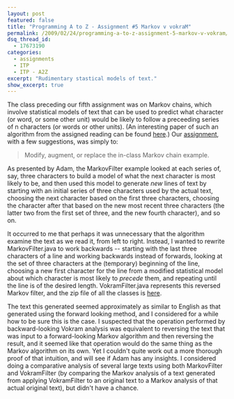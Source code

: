 ```yaml
---
layout: post
featured: false
title: "Programming A to Z - Assignment #5 Markov v vokraM"
permalink: /2009/02/24/programming-a-to-z-assignment-5-markov-v-vokram/
dsq_thread_id:
  - 17673190
categories:
  - assignments
  - ITP
  - ITP - A2Z
excerpt: "Rudimentary stastical models of text."
show_excerpt: true
---
```

The class preceding our fifth assignment was on Markov chains, which involve statistical models of text that can be used to predict what character (or word, or some other unit) would be likely to follow a preceeding series of n characters (or words or other units). (An interesting paper of such an algorithm from the assigned reading can be found [here][1].) Our [assignment][2], with a few suggestions, was simply to:

> Modify, augment, or replace the in-class Markov chain example.

As presented by Adam, the MarkovFilter example looked at each series of, say, three characters to build a model of what the next character is most likely to be, and then used this model to generate *new* lines of text by starting with an initial series of three characters used by the actual text, choosing the next character based on the first three characters, choosing the character after that based on the new most recent three characters (the latter two from the first set of three, and the new fourth character), and so on.

It occurred to me that perhaps it was unnecessary that the algorithm examine the text as we read it, from left to right. Instead, I wanted to rewrite MarkovFilter.java to work backwards -- starting with the last three characters of a line and working backwards instead of forwards, looking at the set of three characters at the (temporary) beginning of the line, choosing a new first character for the line from a modified statistical model about which character is most likely to *precede* them, and repeating until the line is of the desired length. VokramFilter.java represents this reversed Markov filter, and the zip file of all the classes is [here][3].

The text this generated seemed approximately as similar to English as that generated using the forward looking method, and I considered for a while how to be sure this is the case. I suspected that the operation performed by backward-looking Vokram analysis was equivalent to reversing the text that was input to a forward-looking Markov algorithm and then reversing the result, and it seemed like that operation would do the same thing as the Markov algorithm on its own. Yet I couldn't quite work out a more thorough proof of that intuition, and will see if Adam has any insights. I considered doing a comparative analysis of several large texts using both MarkovFilter and VokramFilter (by comparing the Markov analysis of a text generated from applying VokramFilter to an original text to a Markov analysis of that actual original text), but didn't have a chance.

 [1]: http://itp.nyu.edu/~ap1607/a2z/pdf/travesty.pdf
 [2]: http://www.decontextualize.com/teaching/a2z/a-markov-distinction/
 [3]: /projects/spring09/a2z/assignment5/assignment5.zip
